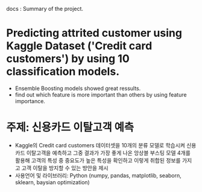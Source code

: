 docs : Summary of the project.

# Predicting attrited customer using Kaggle Dataset ('Credit card customers') by using 10 classification models.  


- Ensemble Boosting models showed great ressults.  
- find out which feature is more important than others by using feature importance.  

# 주제: 신용카드 이탈고객 예측  
- Kaggle의 Credit card customers 데이터셋을 10개의 분류 모델로 학습시켜 신용카드 이탈고객을 예측하고 그중 결과가 가장 좋게 나온 앙상블 부스팅 모델 4개를 활용해 고객의 특성 중 중요도가 높은 특성을 확인하고 이렇게 취합된 정보를 가지고 고객 이탈을 방지할 수 있는 방안을 제시  
- 사용언어 및 라이브러리: Python (numpy, pandas, matplotlib, seaborn, sklearn, baysian optimization)


